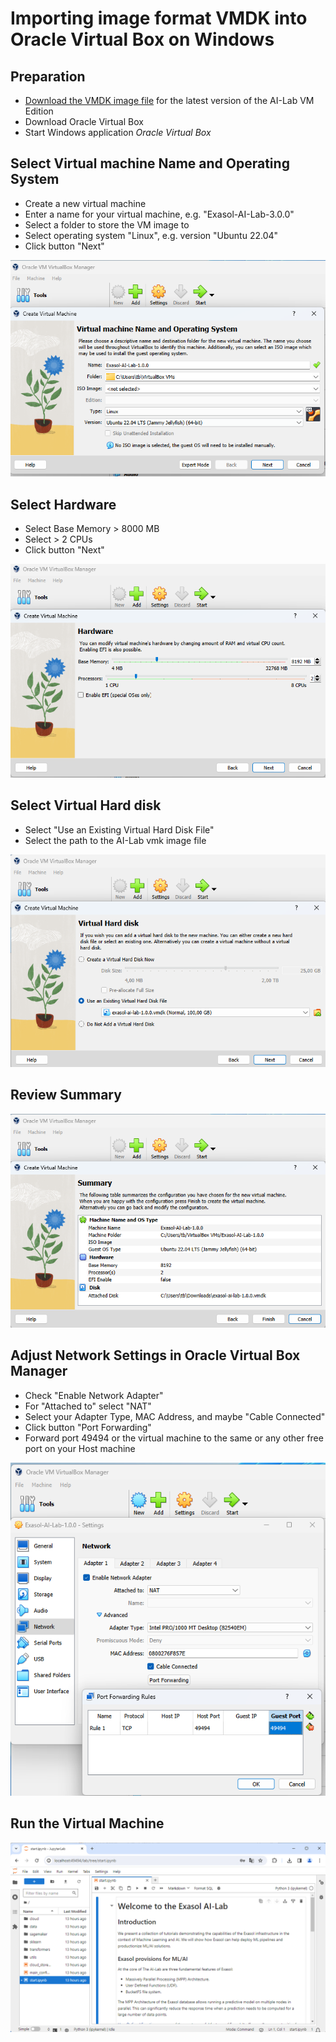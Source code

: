# Importing image format VMDK into Oracle Virtual Box on Windows

## Preparation

* [Download the VMDK image file](https://github.com/exasol/ai-lab/releases) for the latest version of the AI-Lab VM Edition
* Download Oracle Virtual Box
* Start Windows application _Oracle Virtual Box_

## Select Virtual machine Name and Operating System

* Create a new virtual machine
* Enter a name for your virtual machine, e.g. "Exasol-AI-Lab-3.0.0"
* Select a folder to store the VM image to
* Select operating system "Linux", e.g. version "Ubuntu 22.04"
* Click button "Next"

![](img/win-vbox/1.png)

## Select Hardware

* Select Base Memory &gt; 8000 MB
* Select &gt; 2 CPUs
* Click button "Next"

![](img/win-vbox/2.png)

## Select  Virtual Hard disk

* Select "Use an Existing Virtual Hard Disk File"
* Select the path to the AI-Lab vmk image file

![](img/win-vbox/3.png)

## Review Summary

![](img/win-vbox/4.png)

## Adjust Network Settings in Oracle Virtual Box Manager

* Check "Enable Network Adapter"
* For "Attached to" select "NAT"
* Select your Adapter Type, MAC Address, and maybe "Cable Connected"
* Click button "Port Forwarding"
* Forward port 49494 or the virtual machine to the same or any other free port on your Host machine

![](img/win-vbox/5.png)

## Run the Virtual Machine

![](img/win-vbox/6.png)
